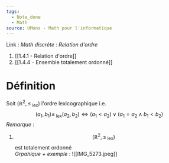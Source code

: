 ```yaml
---
tags:
  - Note_done
  - Math
source: UMons - Math pour l'informatique
---
```


Link :
_Math discrète : Relation d'ordre_
1. [[1.4.1 - Relation d'ordre]]
2. [[1.4.4 - Ensemble totalement ordonné]]

# Définition
Soit $(\mathbb{R}^2,\le_{\text{ lex}})$ l'ordre lexicographique i.e. $$(a_1,b_1)\le_{\text{ lex}}(a_2,b_2)\iff(a_1<a_2)\lor(a_1=a_2\wedge b_1<b_2)$$
_Remarque_ :
1. $$(\mathbb{R}^2,\le_{\text{ lex}})$$ est totalement ordonné
\
_Grpahique + exemple_ : ![[IMG_5273.jpeg]]